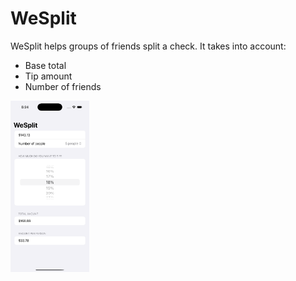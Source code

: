# WeSplit

WeSplit helps groups of friends split a check. It takes into account:

- Base total
- Tip amount
- Number of friends

<img src="attachments/wesplit.png" alt="Screenshot of WeSplit app" width="25%">
